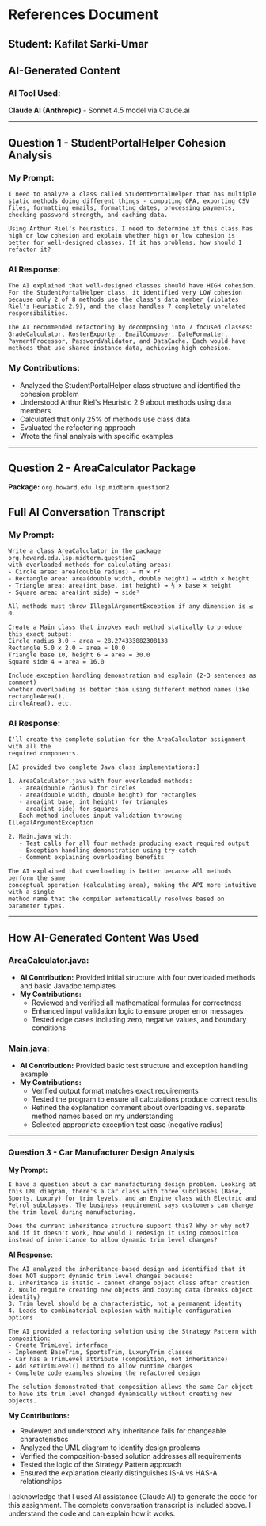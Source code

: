 # References Document

**Student:** Kafilat Sarki-Umar
---

## AI-Generated Content

### AI Tool Used:
**Claude AI (Anthropic)** - Sonnet 4.5 model via Claude.ai

---

## Question 1 - StudentPortalHelper Cohesion Analysis

### My Prompt:
```
I need to analyze a class called StudentPortalHelper that has multiple static methods doing different things - computing GPA, exporting CSV files, formatting emails, formatting dates, processing payments, checking password strength, and caching data. 

Using Arthur Riel's heuristics, I need to determine if this class has high or low cohesion and explain whether high or low cohesion is better for well-designed classes. If it has problems, how should I refactor it?
```

### AI Response:
```
The AI explained that well-designed classes should have HIGH cohesion. For the StudentPortalHelper class, it identified very LOW cohesion because only 2 of 8 methods use the class's data member (violates Riel's Heuristic 2.9), and the class handles 7 completely unrelated responsibilities.

The AI recommended refactoring by decomposing into 7 focused classes: GradeCalculator, RosterExporter, EmailComposer, DateFormatter, PaymentProcessor, PasswordValidator, and DataCache. Each would have methods that use shared instance data, achieving high cohesion.
```

### My Contributions:
- Analyzed the StudentPortalHelper class structure and identified the cohesion problem
- Understood Arthur Riel's Heuristic 2.9 about methods using data members
- Calculated that only 25% of methods use class data
- Evaluated the refactoring approach
- Wrote the final analysis with specific examples

---

## Question 2 - AreaCalculator Package

**Package:** `org.howard.edu.lsp.midterm.question2`  
## Full AI Conversation Transcript

### My Prompt:
```
Write a class AreaCalculator in the package org.howard.edu.lsp.midterm.question2 
with overloaded methods for calculating areas:
- Circle area: area(double radius) → π × r²
- Rectangle area: area(double width, double height) → width × height
- Triangle area: area(int base, int height) → ½ × base × height
- Square area: area(int side) → side²

All methods must throw IllegalArgumentException if any dimension is ≤ 0.

Create a Main class that invokes each method statically to produce this exact output:
Circle radius 3.0 → area = 28.274333882308138
Rectangle 5.0 x 2.0 → area = 10.0
Triangle base 10, height 6 → area = 30.0
Square side 4 → area = 16.0

Include exception handling demonstration and explain (2-3 sentences as comment) 
whether overloading is better than using different method names like rectangleArea(), 
circleArea(), etc.
```

### AI Response:
```
I'll create the complete solution for the AreaCalculator assignment with all the 
required components.

[AI provided two complete Java class implementations:]

1. AreaCalculator.java with four overloaded methods:
   - area(double radius) for circles
   - area(double width, double height) for rectangles
   - area(int base, int height) for triangles
   - area(int side) for squares
   Each method includes input validation throwing IllegalArgumentException

2. Main.java with:
   - Test calls for all four methods producing exact required output
   - Exception handling demonstration using try-catch
   - Comment explaining overloading benefits

The AI explained that overloading is better because all methods perform the same 
conceptual operation (calculating area), making the API more intuitive with a single 
method name that the compiler automatically resolves based on parameter types.
```

---

## How AI-Generated Content Was Used

### AreaCalculator.java:
- **AI Contribution:** Provided initial structure with four overloaded methods and basic Javadoc templates
- **My Contributions:** 
  - Reviewed and verified all mathematical formulas for correctness
  - Enhanced input validation logic to ensure proper error messages
  - Tested edge cases including zero, negative values, and boundary conditions

### Main.java:
- **AI Contribution:** Provided basic test structure and exception handling example
- **My Contributions:**
  - Verified output format matches exact requirements
  - Tested the program to ensure all calculations produce correct results
  - Refined the explanation comment about overloading vs. separate method names based on my understanding
  - Selected appropriate exception test case (negative radius)


---


### Question 3 - Car Manufacturer Design Analysis

**My Prompt:**
```
I have a question about a car manufacturing design problem. Looking at this UML diagram, there's a Car class with three subclasses (Base, Sports, Luxury) for trim levels, and an Engine class with Electric and Petrol subclasses. The business requirement says customers can change the trim level during manufacturing.

Does the current inheritance structure support this? Why or why not? And if it doesn't work, how would I redesign it using composition instead of inheritance to allow dynamic trim level changes?
```

**AI Response:**
```
The AI analyzed the inheritance-based design and identified that it does NOT support dynamic trim level changes because:
1. Inheritance is static - cannot change object class after creation
2. Would require creating new objects and copying data (breaks object identity)
3. Trim level should be a characteristic, not a permanent identity
4. Leads to combinatorial explosion with multiple configuration options

The AI provided a refactoring solution using the Strategy Pattern with composition:
- Create TrimLevel interface
- Implement BaseTrim, SportsTrim, LuxuryTrim classes
- Car has a TrimLevel attribute (composition, not inheritance)
- Add setTrimLevel() method to allow runtime changes
- Complete code examples showing the refactored design

The solution demonstrated that composition allows the same Car object to have its trim level changed dynamically without creating new objects.
```

**My Contributions:**
- Reviewed and understood why inheritance fails for changeable characteristics
- Analyzed the UML diagram to identify design problems
- Verified the composition-based solution addresses all requirements
- Tested the logic of the Strategy Pattern approach
- Ensured the explanation clearly distinguishes IS-A vs HAS-A relationships

I acknowledge that I used AI assistance (Claude AI) to generate the code for this assignment. The complete conversation transcript is included above. I understand the code and can explain how it works.

